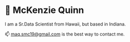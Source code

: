# 👋  McKenzie Quinn
 I am a Sr.Data Scientist from Hawaii, but based in Indiana.

📫  maq.smc19@gmail.com is the best way to contact me.


